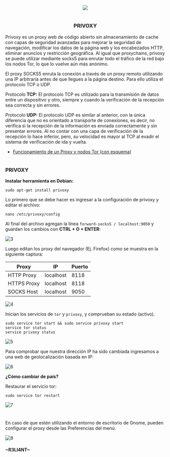 <p align="center">
  <a href="https://github.com/DenverCoder1/readme-typing-svg"><img src="https://readme-typing-svg.herokuapp.com?size=19&color=13F700&lines=https://readme-typing-svg.herokuapp.com?font=Fira+Code&pause=1000&color=13F700&width=400&lines=Configuraci%C3%B3n+de+Privoxy+%26+Tor"></a>
</p>

<h1 align="center"></h1>

<h3 align="center">PRIVOXY</h3>

Privoxy es un proxy web de código abierto sin almacenamiento de cache con capas de seguridad avanzadas para mejorar la seguridad de navegación, modificar los datos de la página web y los encabezados HTTP, eliminar anuncios y restricción geográfica. Al igual que proxychains, privoxy se puede utilizar mediante socks5 para enrutar todo el tráfico de la red bajo los nodos Tor, lo que lo vuelve aún más anónimo.

El proxy SOCKS5 enruta la conexión a través de un proxy remoto utilizando una IP arbitraria antes de que llegues a la página destino. Para ello utiliza el protocolo TCP o UDP.

Protocolo **TCP:** El protocolo TCP es utilizado para la transmisión de datos entre un dispositivo y otro, siempre y cuando la verificación de la recepción sea correcta y sin errores.

Protocolo **UDP:** El protocolo UDP es similar al anterior, con la única diferencia que no es orientado a transporte de conexiones, es decir, no verifica si la recepción de la información es enviada correctamente y sin presentar errores. Al no contar con una capa de verificación de la recepción lo hace inferior, pero, su velocidad es mayor al TCP al evadir el sistema de verificación de ida y vuelta.
  
- <a href="https://github.com/R3LI4NT/articulos/blob/main/Seguridad/Anonimato/GNU-Linux/proxychains_tor.md">Funcionamiento de un Proxy y nodos Tor (con esquema)</a>
 
<h1 align="center"></h1>

### PRIVOXY

**Instalar herramienta en Debian:**
```
sudo apt-get install privoxy
```

Lo primero que se debe hacer es ingresar a la configuración de privoxy y editar el archivo:
```
nano /etc/privoxy/config
```

Al final del archivo agregan la línea `forward-socks5 / localhost:9050` y guardan los cambios con **CTRL + O + ENTER**:

![3](https://user-images.githubusercontent.com/75953873/184516393-b5351c4f-029d-4c37-9c75-d5bdf06dd244.png)

Luego editan los proxy del navegador (Ej. Firefox) como se muestra en la siguiente captura:

| Proxy |  IP | Puerto |
| ------------- | ------------- | ------------- |
| HTTP Proxy | localhost  | 8118 |
| HTTPS Proxy | localhost  | 8118 |
| SOCKS Host | localhost  | 9050 |

![4](https://user-images.githubusercontent.com/75953873/184516484-079081bc-2d83-444f-9421-97404719568f.png)

Inician los servicios de `tor` y `privoxy`, y comprueban su estado (activo).
```
sudo service tor start && sudo service privoxy start
service tor status
service privoxy status
```
![5](https://user-images.githubusercontent.com/75953873/184516562-a94bdb10-ee9f-4591-acdc-0cd48af311db.png)

Para comprobar que nuestra dirección IP ha sido cambiada ingresamos a una web de geolocalización basada en IP:

![6](https://user-images.githubusercontent.com/75953873/184516708-8384ce3b-359a-47b8-ae26-9878875f9973.png)

**¿Cómo cambiar de país?**

Restaurar el servicio tor:
```
sudo service tor restart
```
![7](https://user-images.githubusercontent.com/75953873/184516780-11f9750d-3d65-42df-909c-3a6ccc3149f3.png)

<h1 align="center"></h1>

En caso de que estén utilizando el entorno de escritorio de Gnome, pueden configurar el proxy desde las Preferencias del menú.

![8](https://user-images.githubusercontent.com/75953873/184516873-25be5cbf-6d45-4766-8379-1b64b4c039b0.png)



#### ~R3LI4NT~
